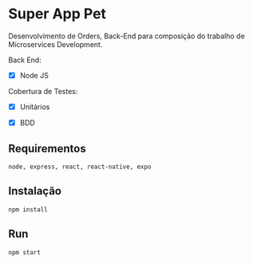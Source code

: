 # Super App Pet

Desenvolvimento de Orders, Back-End para composição do trabalho de Microservices Development.<p>

Back End: <p>
  - [x] Node JS <p>

Cobertura de Testes: <p>
  - [x] Unitários <p>
  - [x] BDD <p>

## Requirementos
```
node, express, react, react-native, expo
```

## Instalação
```
npm install
```
## Run 
```
npm start 
```
